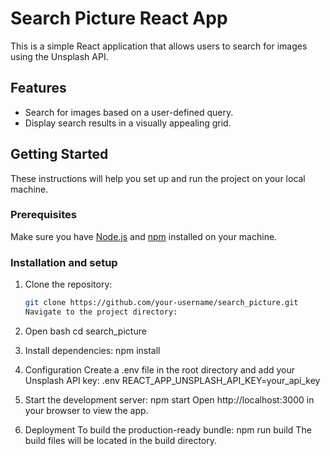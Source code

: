 # Search Picture React App

This is a simple React application that allows users to search for images using the Unsplash API.

## Features

- Search for images based on a user-defined query.
- Display search results in a visually appealing grid.

## Getting Started

These instructions will help you set up and run the project on your local machine.

### Prerequisites

Make sure you have [Node.js](https://nodejs.org/) and [npm](https://www.npmjs.com/) installed on your machine.

### Installation and setup

1. Clone the repository:

    ```bash
    git clone https://github.com/your-username/search_picture.git
    Navigate to the project directory:

2. Open bash
        cd search_picture

3. Install dependencies:
        npm install

4. Configuration
    Create a .env file in the root directory and add your Unsplash API key:
    .env
    REACT_APP_UNSPLASH_API_KEY=your_api_key

5. Start the development server:
    npm start
    Open http://localhost:3000 in your browser to view the app.

6. Deployment
    To build the production-ready bundle:  npm run build
    The build files will be located in the build directory.
